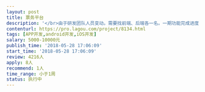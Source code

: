 ```yaml
---                
layout: post       
title: 票务平台           
description: '</br>由于研发团队人员变动。需要找前端、后端各一名。一期功能完成进度百分比：后端98%，运营端 80%，APP 70%。</br>一期功能私活报价的方式合作，做完一期。后续还会有新功能迭代。</br>【前端1位】: RN 开发(ios 和 Android)</br>1. 要求开发 RN 一年以上, 有上线检验对接过第三方支付(支付宝, 微信)</br>2. 代码质量必须严格按照 eslint 标准</br>3. 必须会 mobx和react-native-router-flux</br>4. 100%还原 UI 设计, 必须和设计稿保持一致</br>【后端1位】: nodeJs, MongoDB</br>1. 遵循 restful 风格接口</br>2. 保证后端稳定性,以及接口并发量</br>4. 有一年以上 express 开发经验</br>'     
contenturl: https://pro.lagou.com/project/8134.html      
tags: [APP开发,android开发,iOS开发]            
salary: 5000-10000元          
publish_time: '2018-05-28 17:06:09'         
start_time: '2018-05-28 17:06:09'           
review: 4216人                   
apply: 8人                   
recommend: 1人                   
time_range: 小于1周              
status: 执行中                  
---                 
```

